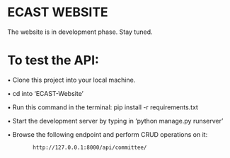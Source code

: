 # ECAST WEBSITE

The website is in development phase. Stay tuned.

# To test the API:
•	Clone this project into your local machine.

•	cd into ‘ECAST-Website’

•	Run this command in the terminal: pip install -r requirements.txt

•	Start the development server by typing in ‘python manage.py runserver’

•	Browse the following endpoint and perform CRUD operations on it:

			http://127.0.0.1:8000/api/committee/
   




